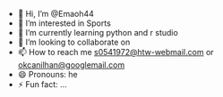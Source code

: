 - 👋 Hi, I’m @Emaoh44
- 👀 I’m interested in Sports
- 🌱 I’m currently learning python and r studio
- 💞️ I’m looking to collaborate on 
- 📫 How to reach me s0541972@htw-webmail.com or okcanilhan@googlemail.com
- 😄 Pronouns: he
- ⚡ Fun fact: ...

<!---
Emaoh44/Emaoh44 is a ✨ special ✨ repository because its `README.md` (this file) appears on your GitHub profile.
You can click the Preview link to take a look at your changes.
--->
